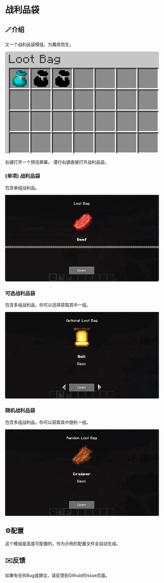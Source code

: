 # 战利品袋

## 🪄介绍

又一个战利品袋模组，为魔改而生。

![image](assets/loot-bag/loot-bag.png)

右键打开一个预览屏幕。
潜行右键直接打开战利品袋。

### (单项) 战利品袋

包含单组战利品。

![image](assets/loot-bag/single.png)

### 可选战利品袋

包含多组战利品，你可以选择获取其中一组。

![image](assets/loot-bag/optional.gif)

### 随机战利品袋

包含多组战利品，你可以获取其中随机一组。

![image](assets/loot-bag/random.gif)

## ⚙️配置

这个模组是高度可配置的，作为示例的配置文件会自动生成。

## ✉️反馈

如果有任何Bug或建议，请反馈到Github的Issue页面。